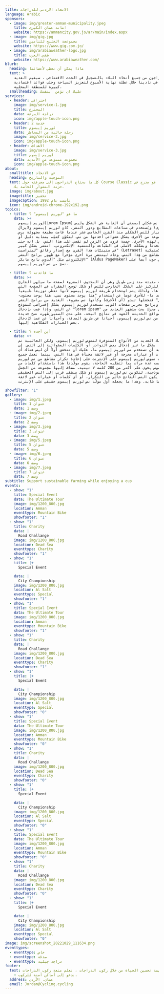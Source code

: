 ```yaml
---
title: الاتحاد الاردني للدراجات
language: Arabic
sponsors:
  - image: img/greater-amman-municipality.jpeg
    title: امانة عمان الكبرى
    website: https://ammancity.gov.jo/ar/main/index.aspx
  - image: img/gig.jpg
    title: مجموععة الخليج للتأمين
    website: https://www.gig.com.jo/
  - image: img/arabiaweather-logo.jpg
    title: طقس العرب
    website: https://www.arabiaweather.com/
blurb:
  heading: ماذا يمكن أن نعطي لأعضائنا
  text: >
    قام الدراجون من جميع أنحاء البلاد بالتسجيل في الحدث الافتتاحي ، سيقيم العديد
    منهم في نادينا خلال عطلة نهاية الأسبوع لتعزيز السياحة وجلب فوائد اقتصادية
    كبيرة للمنطقة المحلية.
  smallheading: عليك ان تؤمن  بنفسك
services:
  - header: احترافي
    image: img/service-1.jpg
    title: المخترع
    data: دراجة السرعة
    icon: img/apple-touch-icon.png
  - header: خدمة 2
    title: لوريم إيبسوم
    data: رحلة خالية من المخاطر
    image: img/service-2.jpg
    icon: img/apple-touch-icon.png
  - header: الاهداف
    image: img/service-3.jpg
    title: لوريم إبسوم
    data: مجموعة متنوعة من الأندية
    icon: img/apple-touch-icon.png
about:
  smalltitle: عن الاتحاد
  heading: التوجيه والتاريخ
  text: كل ما يحتاج الدراجون إلى معرفته حول Course Classic من خلال ما هو مدرج في
    حزمة المشوار الخاصة بك.
  image: img/about.jpg
  imagetitle: تحفيز
  imagecaption: تأسست عام 1992
  icon: img/android-chrome-192x192.png
topics:
  - title: ما هو "لوريم إيبسوم" ؟
    data: >+
      لوريم إيبسوم(Lorem Ipsum) هو ببساطة نص شكلي (بمعنى أن الغاية هي الشكل وليس
      المحتوى) ويُستخدم في صناعات المطابع ودور النشر. كان لوريم إيبسوم ولايزال
      المعيار للنص الشكلي منذ القرن الخامس عشر عندما قامت مطبعة مجهولة برص
      مجموعة من الأحرف بشكل عشوائي أخذتها من نص، لتكوّن كتيّب بمثابة دليل أو
      مرجع شكلي لهذه الأحرف. خمسة قرون من الزمن لم تقضي على هذا النص، بل انه حتى
      صار مستخدماً وبشكله الأصلي في الطباعة والتنضيد الإلكتروني. انتشر بشكل كبير
      في ستينيّات هذا القرن مع إصدار رقائق "ليتراسيت" (Letraset) البلاستيكية
      تحوي مقاطع من هذا النص، وعاد لينتشر مرة أخرى مؤخراَ مع ظهور برامج النشر
      الإلكتروني مثل "ألدوس بايج مايكر" (Aldus PageMaker) والتي حوت أيضاً على
      نسخ من نص لوريم إيبسوم.

  - title: ما فائدته ؟
    data: >+
      هناك حقيقة مثبتة منذ زمن طويل وهي أن المحتوى المقروء لصفحة ما سيلهي القارئ
      عن التركيز على الشكل الخارجي للنص أو شكل توضع الفقرات في الصفحة التي
      يقرأها. ولذلك يتم استخدام طريقة لوريم إيبسوم لأنها تعطي توزيعاَ طبيعياَ
      -إلى حد ما- للأحرف عوضاً عن استخدام "هنا يوجد محتوى نصي، هنا يوجد محتوى
      نصي" فتجعلها تبدو (أي الأحرف) وكأنها نص مقروء. العديد من برامح النشر
      المكتبي وبرامح تحرير صفحات الويب تستخدم لوريم إيبسوم بشكل إفتراضي كنموذج
      عن النص، وإذا قمت بإدخال "lorem ipsum" في أي محرك بحث ستظهر العديد من
      المواقع الحديثة العهد في نتائج البحث. على مدى السنين ظهرت نسخ جديدة
      ومختلفة من نص لوريم إيبسوم، أحياناً عن طريق الصدفة، وأحياناً عن عمد كإدخال
      بعض العبارات الفكاهية إليها.

  - title: أين أجده ؟
    data: >+
      هنالك العديد من الأنواع المتوفرة لنصوص لوريم إيبسوم، ولكن الغالبية تم
      تعديلها بشكل ما عبر إدخال بعض النوادر أو الكلمات العشوائية إلى النص. إن
      كنت تريد أن تستخدم نص لوريم إيبسوم ما، عليك أن تتحقق أولاً أن ليس هناك أي
      كلمات أو عبارات محرجة أو غير لائقة مخبأة في هذا النص. بينما تعمل جميع
      مولّدات نصوص لوريم إيبسوم على الإنترنت على إعادة تكرار مقاطع من نص لوريم
      إيبسوم نفسه عدة مرات بما تتطلبه الحاجة، يقوم مولّدنا هذا باستخدام كلمات من
      قاموس يحوي على أكثر من 200 كلمة لا تينية، مضاف إليها مجموعة من الجمل
      النموذجية، لتكوين نص لوريم إيبسوم ذو شكل منطقي قريب إلى النص الحقيقي.
      وبالتالي يكون النص الناتح خالي من التكرار، أو أي كلمات أو عبارات غير لائقة
      أو ما شابه. وهذا ما يجعله أول مولّد نص لوريم إيبسوم حقيقي على الإنترنت.

showfilter: "1"
gallery:
  - image: img/1.jpeg
    title: عنوان 1
    data: وصف 1
  - image: img/2.jpeg
    title: عنوان 2
    data: وصف 2
  - image: img/3.jpeg
    title: عنوان 3
    data: وصف 3
  - image: img/5.jpeg
    title: عنوان 5
    data: وصف 5
  - image: img/6.jpeg
    title: عنوان 6
    data: وصف 6
  - image: img/7.jpeg
    title: عنوان 7
    data: وصف 7
subtitle: Support sustainable farming while enjoying a cup
events:
  - show: "1"
    title: Special Event
    data: The Ultimate Tour
    image: img/1200_800.jpg
    location: Amman
    eventtype: Mountain Bike
    showfooter: "1"
  - show: "1"
    title: Charity
    data: |
      Road Challange
    image: img/1200_800.jpg
    location: Dead Sea
    eventtype: Charity
    showfooter: "1"
  - show: "1"
    title: |+
      Special Event

    data: |
      City Championship
    image: img/1200_800.jpg
    location: Al Salt
    eventtype: Special
    showfooter: "1"
  - show: "1"
    title: Special Event
    data: The Ultimate Tour
    image: img/1200_800.jpg
    location: Amman
    eventtype: Mountain Bike
    showfooter: "1"
  - show: "1"
    title: Charity
    data: |
      Road Challange
    image: img/1200_800.jpg
    location: Dead Sea
    eventtype: Charity
    showfooter: "1"
  - show: "1"
    title: |+
      Special Event

    data: |
      City Championship
    image: img/1200_800.jpg
    location: Al Salt
    eventtype: Special
    showfooter: "0"
  - show: "1"
    title: Special Event
    data: The Ultimate Tour
    image: img/1200_800.jpg
    location: Amman
    eventtype: Mountain Bike
    showfooter: "0"
  - show: "1"
    title: Charity
    data: |
      Road Challange
    image: img/1200_800.jpg
    location: Dead Sea
    eventtype: Charity
    showfooter: "0"
  - show: "1"
    title: |+
      Special Event

    data: |
      City Championship
    image: img/1200_800.jpg
    location: Al Salt
    eventtype: Special
    showfooter: "0"
  - show: "1"
    title: Special Event
    data: The Ultimate Tour
    image: img/1200_800.jpg
    location: Amman
    eventtype: Mountain Bike
    showfooter: "0"
  - show: "1"
    title: Charity
    data: |
      Road Challange
    image: img/1200_800.jpg
    location: Dead Sea
    eventtype: Charity
    showfooter: "0"
  - show: "1"
    title: |+
      Special Event

    data: |
      City Championship
    image: img/1200_800.jpg
    location: Al Salt
    eventtype: Special
    showfooter: "0"
image: img/screenshot_20221029_111634.png
eventtypes:
  - eventtype: خاص
  - eventtype: صدقة
  - eventtype: دراجة جبلية
footer:
  text: من خلال مهمة تحسين الحياة من خلال ركوب الدراجات ، نعلم متعة ركوب الدراجات
    - ندعو إلى أماكن آمنة للركوب.
  address: عمان، الأردن
  email: Jordan@Cycling.cycling
---
```

